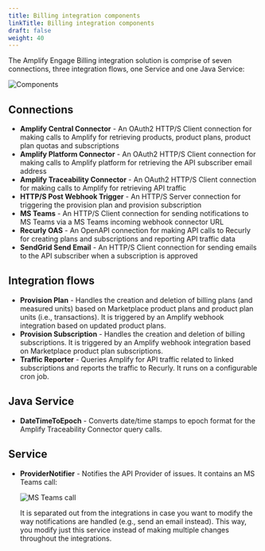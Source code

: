```yaml
---
title: Billing integration components
linkTitle: Billing integration components
draft: false
weight: 40
---
```

The Amplify Engage Billing integration solution is comprise of seven connections, three integration flows, one Service and one Java Service:

![Components](/Images/marketplace/billing_integration/components1.png)

## Connections

* **Amplify Central Connector** - An OAuth2 HTTP/S Client connection for making calls to Amplify for retrieving products, product plans, product plan quotas and subscriptions
* **Amplify Platform Connector** - An OAuth2 HTTP/S Client connection for making calls to Amplify platform for retrieving the API subscriber email address
* **Amplify Traceability Connector** - An OAuth2 HTTP/S Client connection for making calls to Amplify for retrieving API traffic
* **HTTP/S Post Webhook Trigger** - An HTTP/S Server connection for triggering the provision plan and provision subscription
* **MS Teams** - An HTTP/S Client connection for sending notifications to MS Teams via a MS Teams incoming webhook connector URL
* **Recurly OAS** - An OpenAPI connection for making API calls to Recurly for creating plans and subscriptions and reporting API traffic data
* **SendGrid Send Email** - An HTTP/S Client connection for sending emails to the API subscriber when a subscription is approved

## Integration flows

* **Provision Plan** - Handles the creation and deletion of billing plans (and measured units) based on Marketplace product plans and product plan units (i.e., transactions). It is triggered by an Amplify webhook integration based on updated product plans.
* **Provision Subscription** - Handles the creation and deletion of billing subscriptions. It is triggered by an Amplify webhook integration based on Marketplace product plan subscriptions.
* **Traffic Reporter** - Queries Amplify for API traffic related to linked subscriptions and reports the traffic to Recurly. It runs on a configurable cron job.

## Java Service

* **DateTimeToEpoch** - Converts date/time stamps to epoch format for the Amplify Traceability Connector query calls.

## Service

* **ProviderNotifier** - Notifies the API Provider of issues. It contains an MS Teams call:

    ![MS Teams call](/Images/marketplace/billing_integration/components2.png)

    It is separated out from the integrations in case you want to modify the way notifications are handled (e.g., send an email instead). This way, you modify just this service instead of making multiple changes throughout the integrations.